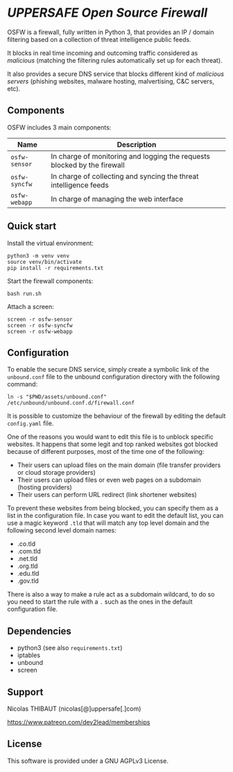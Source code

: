 # *UPPERSAFE Open Source Firewall*

OSFW is a firewall, fully written in Python 3, that provides an IP / domain filtering based on a collection of threat intelligence public feeds.

It blocks in real time incoming and outcoming traffic considered as *malicious* (matching the filtering rules automatically set up for each threat).

It also provides a secure DNS service that blocks different kind of *malicious servers* (phishing websites, malware hosting, malvertising, C&C servers, etc).

## Components

OSFW includes 3 main components:

|Name|Description|
|-|-|
|`osfw-sensor`|In charge of monitoring and logging the requests blocked by the firewall|
|`osfw-syncfw`|In charge of collecting and syncing the threat intelligence feeds|
|`osfw-webapp`|In charge of managing the web interface|

## Quick start

Install the virtual environment:

    python3 -m venv venv
    source venv/bin/activate
    pip install -r requirements.txt

Start the firewall components:

    bash run.sh

Attach a screen:

    screen -r osfw-sensor
    screen -r osfw-syncfw
    screen -r osfw-webapp

## Configuration

To enable the secure DNS service, simply create a symbolic link of the `unbound.conf` file to the unbound configuration directory with the following command:

    ln -s "$PWD/assets/unbound.conf" /etc/unbound/unbound.conf.d/firewall.conf

It is possible to customize the behaviour of the firewall by editing the default `config.yaml` file.

One of the reasons you would want to edit this file is to unblock specific websites.
It happens that some legit and top ranked websites got blocked because of different purposes, most of the time one of the following:

- Their users can upload files on the main domain (file transfer providers or cloud storage providers)
- Their users can upload files or even web pages on a subdomain (hosting providers)
- Their users can perform URL redirect (link shortener websites)

To prevent these websites from being blocked, you can specify them as a list in the configuration file.
In case you want to edit the default list, you can use a magic keyword `.tld` that will match any top level domain and the following second level domain names:

- .co.tld
- .com.tld
- .net.tld
- .org.tld
- .edu.tld
- .gov.tld

There is also a way to make a rule act as a subdomain wildcard, to do so you need to start the rule with a `.` such as the ones in the default configuration file.

## Dependencies

- python3 (see also `requirements.txt`)
- iptables
- unbound
- screen

## Support

Nicolas THIBAUT (nicolas[@]uppersafe[.]com)

https://www.patreon.com/dev2lead/memberships

## License

This software is provided under a GNU AGPLv3 License.
